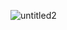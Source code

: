 ![untitled2](https://user-images.githubusercontent.com/28500698/139596937-934ffa19-d5d2-495d-8b4b-3c7577f50d7c.jpg)



